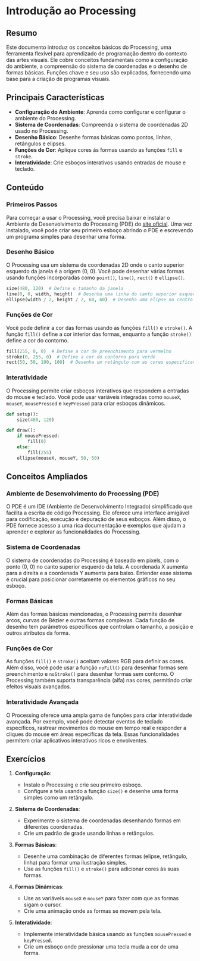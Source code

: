 
# Introdução ao Processing

## Resumo

Este documento introduz os conceitos básicos do Processing, uma ferramenta flexível para aprendizado de programação dentro do contexto das artes visuais. Ele cobre conceitos fundamentais como a configuração do ambiente, a compreensão do sistema de coordenadas e o desenho de formas básicas. Funções chave e seu uso são explicados, fornecendo uma base para a criação de programas visuais.

## Principais Características
- **Configuração do Ambiente**: Aprenda como configurar e configurar o ambiente do Processing.
- **Sistema de Coordenadas**: Compreenda o sistema de coordenadas 2D usado no Processing.
- **Desenho Básico**: Desenhe formas básicas como pontos, linhas, retângulos e elipses.
- **Funções de Cor**: Aplique cores às formas usando as funções `fill` e `stroke`.
- **Interatividade**: Crie esboços interativos usando entradas de mouse e teclado.

## Conteúdo

### Primeiros Passos
Para começar a usar o Processing, você precisa baixar e instalar o Ambiente de Desenvolvimento do Processing (PDE) do [site oficial](https://processing.org/download/). Uma vez instalado, você pode criar seu primeiro esboço abrindo o PDE e escrevendo um programa simples para desenhar uma forma.

### Desenho Básico
O Processing usa um sistema de coordenadas 2D onde o canto superior esquerdo da janela é a origem (0, 0). Você pode desenhar várias formas usando funções incorporadas como `point()`, `line()`, `rect()` e `ellipse()`.

```python
size(480, 120)  # Define o tamanho da janela
line(0, 0, width, height)  # Desenha uma linha do canto superior esquerdo ao canto inferior direito
ellipse(width / 2, height / 2, 60, 60)  # Desenha uma elipse no centro
```

### Funções de Cor
Você pode definir a cor das formas usando as funções `fill()` e `stroke()`. A função `fill()` define a cor interior das formas, enquanto a função `stroke()` define a cor do contorno.

```python
fill(255, 0, 0)  # Define a cor de preenchimento para vermelho
stroke(0, 255, 0)  # Define a cor do contorno para verde
rect(50, 50, 100, 100)  # Desenha um retângulo com as cores especificadas
```

### Interatividade
O Processing permite criar esboços interativos que respondem a entradas do mouse e teclado. Você pode usar variáveis integradas como `mouseX`, `mouseY`, `mousePressed` e `keyPressed` para criar esboços dinâmicos.

```python
def setup():
    size(480, 120)

def draw():
    if mousePressed:
        fill(0)
    else:
        fill(255)
    ellipse(mouseX, mouseY, 50, 50)
```

## Conceitos Ampliados

### Ambiente de Desenvolvimento do Processing (PDE)
O PDE é um IDE (Ambiente de Desenvolvimento Integrado) simplificado que facilita a escrita de código Processing. Ele oferece uma interface amigável para codificação, execução e depuração de seus esboços. Além disso, o PDE fornece acesso a uma rica documentação e exemplos que ajudam a aprender e explorar as funcionalidades do Processing.

### Sistema de Coordenadas
O sistema de coordenadas do Processing é baseado em pixels, com o ponto (0, 0) no canto superior esquerdo da tela. A coordenada X aumenta para a direita e a coordenada Y aumenta para baixo. Entender esse sistema é crucial para posicionar corretamente os elementos gráficos no seu esboço.

### Formas Básicas
Além das formas básicas mencionadas, o Processing permite desenhar arcos, curvas de Bézier e outras formas complexas. Cada função de desenho tem parâmetros específicos que controlam o tamanho, a posição e outros atributos da forma.

### Funções de Cor
As funções `fill()` e `stroke()` aceitam valores RGB para definir as cores. Além disso, você pode usar a função `noFill()` para desenhar formas sem preenchimento e `noStroke()` para desenhar formas sem contorno. O Processing também suporta transparência (alfa) nas cores, permitindo criar efeitos visuais avançados.

### Interatividade Avançada
O Processing oferece uma ampla gama de funções para criar interatividade avançada. Por exemplo, você pode detectar eventos de teclado específicos, rastrear movimentos do mouse em tempo real e responder a cliques do mouse em áreas específicas da tela. Essas funcionalidades permitem criar aplicativos interativos ricos e envolventes.

## Exercícios

1. **Configuração**:
   - Instale o Processing e crie seu primeiro esboço.
   - Configure a tela usando a função `size()` e desenhe uma forma simples como um retângulo.

2. **Sistema de Coordenadas**:
   - Experimente o sistema de coordenadas desenhando formas em diferentes coordenadas.
   - Crie um padrão de grade usando linhas e retângulos.

3. **Formas Básicas**:
   - Desenhe uma combinação de diferentes formas (elipse, retângulo, linha) para formar uma ilustração simples.
   - Use as funções `fill()` e `stroke()` para adicionar cores às suas formas.

4. **Formas Dinâmicas**:
   - Use as variáveis `mouseX` e `mouseY` para fazer com que as formas sigam o cursor.
   - Crie uma animação onde as formas se movem pela tela.

5. **Interatividade**:
   - Implemente interatividade básica usando as funções `mousePressed` e `keyPressed`.
   - Crie um esboço onde pressionar uma tecla muda a cor de uma forma.
